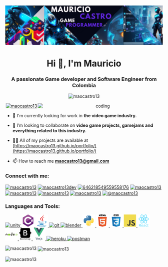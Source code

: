 ![logo](https://github.com/maocastro13/maocastro13/blob/b59c1f45949fb67db6744910713475e9f4672dc0/Banner%20Itch.png)

<h1 align="center">Hi 👋, I'm Mauricio</h1>
<h3 align="center">A passionate Game developer and Software Engineer from Colombia</h3>

<p align="center"> <img src="https://komarev.com/ghpvc/?username=maocastro13&label=Profile%20views&color=0e75b6&style=flat" alt="maocastro13" /> </p>

<p align="center"> <a href="https://github.com/ryo-ma/github-profile-trophy"><img src="https://github-profile-trophy.vercel.app/?username=maocastro13&row=1&column=4&theme=monokai" alt="maocastro13" /></a> <img align="right" alt="coding" width="400" src="https://camo.githubusercontent.com/5ddf73ad3a205111cf8c686f687fc216c2946a75005718c8da5b837ad9de78c9/68747470733a2f2f7468756d62732e6766796361742e636f6d2f4576696c4e657874446576696c666973682d736d616c6c2e676966"> </p>

- 🔭 I'm currently looking for work in **the video game industry.**

- 👯 I’m looking to collaborate on **video game projects, gamejams and everything related to this industry.**

- 👨‍💻 All of my projects are available at [https://maocastro13.github.io/portfolio/](https://maocastro13.github.io/portfolio/)

- 📫 How to reach me **maocastro13@gmail.com**

<h3 align="left">Connect with me:</h3>
<p align="left">
<a href="https://linkedin.com/in/maocastro13" target="blank"><img align="center" src="https://raw.githubusercontent.com/rahuldkjain/github-profile-readme-generator/master/src/images/icons/Social/linked-in-alt.svg" alt="maocastro13" height="30" width="40" /></a>
<a href="https://instagram.com/maocastro13dev" target="blank"><img align="center" src="https://raw.githubusercontent.com/rahuldkjain/github-profile-readme-generator/master/src/images/icons/Social/instagram.svg" alt="maocastro13dev" height="30" width="40" /></a>
<a href="https://discordapp.com/users/646218549559558176" target="blank"><img align="center" src="https://raw.githubusercontent.com/rahuldkjain/github-profile-readme-generator/master/src/images/icons/Social/discord.svg" alt="646218549559558176" height="30" width="40" /></a>
<a href="https://dev.to/maocastro13" target="blank"><img align="center" src="https://raw.githubusercontent.com/rahuldkjain/github-profile-readme-generator/master/src/images/icons/Social/devto.svg" alt="maocastro13" height="30" width="40" /></a>
<a href="https://www.codechef.com/users/maocastro13" target="blank"><img align="center" src="https://cdn.jsdelivr.net/npm/simple-icons@3.1.0/icons/codechef.svg" alt="maocastro13" height="30" width="40" /></a>
<a href="https://www.hackerrank.com/maocastro13" target="blank"><img align="center" src="https://raw.githubusercontent.com/rahuldkjain/github-profile-readme-generator/master/src/images/icons/Social/hackerrank.svg" alt="maocastro13" height="30" width="40" /></a>
<a href="https://www.leetcode.com/maocastro13" target="blank"><img align="center" src="https://raw.githubusercontent.com/rahuldkjain/github-profile-readme-generator/master/src/images/icons/Social/leet-code.svg" alt="maocastro13" height="30" width="40" /></a>
<a href="https://www.hackerearth.com/@maocastro13" target="blank"><img align="center" src="https://raw.githubusercontent.com/rahuldkjain/github-profile-readme-generator/master/src/images/icons/Social/hackerearth.svg" alt="@maocastro13" height="30" width="40" /></a>
</p>

<h3 align="left">Languages and Tools:</h3>
<p align="left"> <a href="https://unity.com/" target="_blank" rel="noreferrer"> <img src="https://www.vectorlogo.zone/logos/unity3d/unity3d-icon.svg" alt="unity" width="40" height="40"/> </a> <a href="https://www.w3schools.com/cs/" target="_blank" rel="noreferrer"> <img src="https://raw.githubusercontent.com/devicons/devicon/master/icons/csharp/csharp-original.svg" alt="csharp" width="40" height="40"/> </a> <a href="https://www.java.com" target="_blank" rel="noreferrer"> <img src="https://raw.githubusercontent.com/devicons/devicon/master/icons/java/java-original.svg" alt="java" width="40" height="40"/> <a href="https://git-scm.com/" target="_blank" rel="noreferrer"> <img src="https://www.vectorlogo.zone/logos/git-scm/git-scm-icon.svg" alt="git" width="40" height="40"/> </a> </a> <a href="https://www.blender.org/" target="_blank" rel="noreferrer"> <img src="https://download.blender.org/branding/community/blender_community_badge_white.svg" alt="blender" width="40" height="40"/> </a> <a href="https://www.python.org" target="_blank" rel="noreferrer"> <img src="https://raw.githubusercontent.com/devicons/devicon/master/icons/python/python-original.svg" alt="python" width="40" height="40"/> </a> <a href="https://www.w3.org/html/" target="_blank" rel="noreferrer"> <img src="https://raw.githubusercontent.com/devicons/devicon/master/icons/html5/html5-original-wordmark.svg" alt="html5" width="40" height="40"/> </a> <a href="https://www.w3schools.com/css/" target="_blank" rel="noreferrer"> <img src="https://raw.githubusercontent.com/devicons/devicon/master/icons/css3/css3-original-wordmark.svg" alt="css3" width="40" height="40"/> </a> <a href="https://developer.mozilla.org/en-US/docs/Web/JavaScript" target="_blank" rel="noreferrer"> <img src="https://raw.githubusercontent.com/devicons/devicon/master/icons/javascript/javascript-original.svg" alt="javascript" width="40" height="40"/> </a> <a href="https://reactjs.org/" target="_blank" rel="noreferrer"> <img src="https://raw.githubusercontent.com/devicons/devicon/master/icons/react/react-original-wordmark.svg" alt="react" width="40" height="40"/> </a> <a href="https://nodejs.org" target="_blank" rel="noreferrer"> <img src="https://raw.githubusercontent.com/devicons/devicon/master/icons/nodejs/nodejs-original-wordmark.svg" alt="nodejs" width="40" height="40"/> </a>  <a href="https://getbootstrap.com" target="_blank" rel="noreferrer"> <img src="https://raw.githubusercontent.com/devicons/devicon/master/icons/bootstrap/bootstrap-plain-wordmark.svg" alt="bootstrap" width="40" height="40"/> </a> <a href="https://vuejs.org/" target="_blank" rel="noreferrer"> <img src="https://raw.githubusercontent.com/devicons/devicon/master/icons/vuejs/vuejs-original-wordmark.svg" alt="vuejs" width="40" height="40"/> </a> <a href="https://heroku.com" target="_blank" rel="noreferrer"> <img src="https://www.vectorlogo.zone/logos/heroku/heroku-icon.svg" alt="heroku" width="40" height="40"/> </a><a href="https://postman.com" target="_blank" rel="noreferrer"> <img src="https://www.vectorlogo.zone/logos/getpostman/getpostman-icon.svg" alt="postman" width="40" height="40"/> </a> </p>

<p><img align="left" src="https://github-readme-stats.vercel.app/api/top-langs?username=maocastro13&show_icons=true&locale=en&layout=compact" alt="maocastro13" /></p>

<p>&nbsp;<img align="center" src="https://github-readme-stats.vercel.app/api?username=maocastro13&show_icons=true&locale=en" alt="maocastro13" /></p>

<p><img align="center" src="https://github-readme-streak-stats.herokuapp.com/?user=maocastro13&" alt="maocastro13" /></p>
